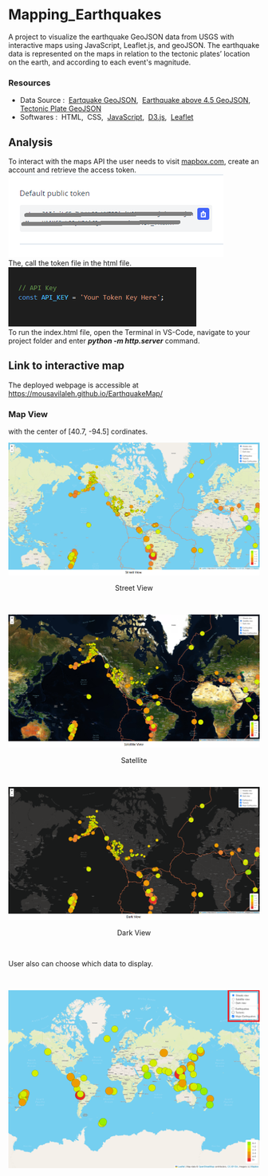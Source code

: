 # Mapping_Earthquakes
A project to visualize the earthquake GeoJSON data from USGS with interactive maps using JavaScript, Leaflet.js, and geoJSON.
The earthquake data is represented on the maps in relation to the tectonic plates’ location on the earth, and according to each event's magnitude.


### Resources

- Data Source :&nbsp; [Eartquake GeoJSON](https://earthquake.usgs.gov/earthquakes/feed/v1.0/summary/all_week.geojson),&nbsp; [Earthquake above 4.5 GeoJSON](https://earthquake.usgs.gov/earthquakes/feed/v1.0/summary/4.5_week.geojson),&nbsp; [Tectonic Plate GeoJSON](https://raw.githubusercontent.com/fraxen/tectonicplates/master/GeoJSON/PB2002_boundaries.json)
- Softwares :&nbsp; HTML,&nbsp; CSS,&nbsp; [JavaScript](https://www.w3schools.com/js/default.asp),&nbsp; [D3.js](https://d3js.org/),&nbsp; [Leaflet](https://leafletjs.com/examples/geojson/)


## Analysis
To interact with the maps API the user needs to visit [mapbox.com](https://www.mapbox.com/), create an account and retrieve the access token.<br/>
![01.png](images/01.png)
<br/>
The, call the token file in the html file.<br/>
![02.png](images/02.png)
<br/>
To run the index.html file, open the Terminal in VS-Code, navigate to your project folder and enter  _**python -m http.server**_  command. <br/>

## Link to interactive map
The deployed webpage is accessible at &nbsp;  https://mousavilaleh.github.io/EarthquakeMap/  <br/>


### Map View

with the center of [40.7, -94.5] cordinates.  <br/>

![03.png](images/03.png)
<p align="center">Street View </p>

<br/>

![04.png](images/04.png)
<p align="center">Satellite </p>

<br/>

![05.png](images/05.png)
<p align="center">Dark View </p>

<br/>

User also can choose which data to display.  

<br/>

![06.png](images/06.png)

<br/>
